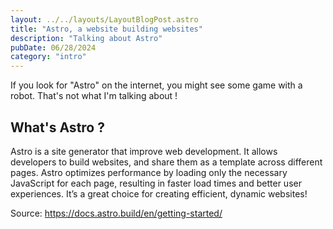 ```yaml
---
layout: ../../layouts/LayoutBlogPost.astro
title: "Astro, a website building websites"
description: "Talking about Astro"
pubDate: 06/28/2024
category: "intro"
---
```


If you look for "Astro" on the internet, you might see some game with a robot. That's not what I'm talking about ! 

## What's Astro ?

Astro is a site generator that improve web development. It allows developers to build websites, and share them as a template across different pages. Astro optimizes performance by loading only the necessary JavaScript for each page, resulting in faster load times and better user experiences. It’s a great choice for creating efficient, dynamic websites!

Source: https://docs.astro.build/en/getting-started/